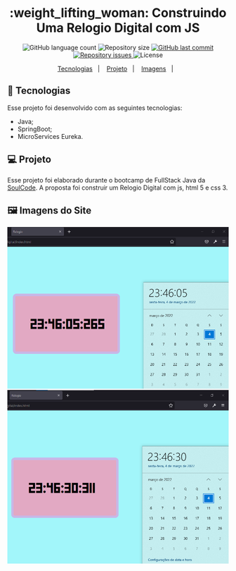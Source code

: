 <h1 align="center">
    :weight_lifting_woman: Construindo Uma Relogio Digital com JS
</h1>
<p align="center">
  <img alt="GitHub language count" src="https://img.shields.io/github/languages/count/giovaner10/Prova_Arq_Software">

  <img alt="Repository size" src="https://img.shields.io/github/repo-size/giovaner10/Prova_Arq_Software">

  <a href="https://github.com/alvaroaxsmith/projeto-1-soulcode/main">
    <img alt="GitHub last commit" src="https://img.shields.io/github/last-commit/giovaner10/Prova_Arq_Software">
  </a>

  <a href="https://github.com/alvaroaxsmith/projeto-1-soulcode/issues">
    <img alt="Repository issues" src="https://img.shields.io/github/issues/giovaner10/Prova_Arq_Softwareq">
  </a>

  <img alt="License" src="https://img.shields.io/badge/license-MIT-brightgreen">
</p>
<p align="center">
  <a href="#ancora1">Tecnologias</a>&nbsp;&nbsp;&nbsp;|&nbsp;&nbsp;&nbsp;
  <a href="#ancora2">Projeto</a>&nbsp;&nbsp;&nbsp;|&nbsp;&nbsp;&nbsp;
  <a href="#ancora3">Imagens</a>&nbsp;&nbsp;&nbsp;|&nbsp;&nbsp;&nbsp;
</p>

<a id="ancora1"></a>
## :rocket: Tecnologias 

Esse projeto foi desenvolvido com as seguintes tecnologias:
- Java;
- SpringBoot;
- MicroServices Eureka.

<a id="ancora2"></a>
## 💻 Projeto
Esse projeto foi elaborado durante o bootcamp de FullStack Java da [SoulCode](https://soulcodeacademy.org/index.html). A proposta foi construir um Relogio Digital com js, html 5 e css 3.

<a id="ancora3"></a>
## :framed_picture: Imagens do Site


 ![foto1](https://github.com/giovaner10/Relogio_Digital_JavaScript/blob/main/img/Captura%20de%20tela%202022-03-04%20234820.png)   
 ![foto](https://github.com/giovaner10/Relogio_Digital_JavaScript/blob/main/img/Captura%20de%20tela%202022-03-04%20234836.png) 
